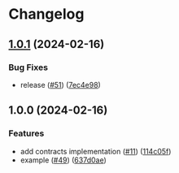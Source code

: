 # Changelog

## [1.0.1](https://github.com/ChainSafe/hardhat-plugin-multichain-deploy/compare/hardhat-plugin-multichain-deploy-contracts-v1.0.0...hardhat-plugin-multichain-deploy-contracts-v1.0.1) (2024-02-16)


### Bug Fixes

* release ([#51](https://github.com/ChainSafe/hardhat-plugin-multichain-deploy/issues/51)) ([7ec4e98](https://github.com/ChainSafe/hardhat-plugin-multichain-deploy/commit/7ec4e984901f8f026a4a39bfe398cbcf07df8f5d))

## 1.0.0 (2024-02-16)


### Features

* add contracts implementation ([#11](https://github.com/ChainSafe/hardhat-plugin-multichain-deploy/issues/11)) ([114c05f](https://github.com/ChainSafe/hardhat-plugin-multichain-deploy/commit/114c05f109e489cce619661f548dff7d15f87b7a))
* example ([#49](https://github.com/ChainSafe/hardhat-plugin-multichain-deploy/issues/49)) ([637d0ae](https://github.com/ChainSafe/hardhat-plugin-multichain-deploy/commit/637d0aedeb6434b22f35fef819a9a71b1cdf8b6d))
